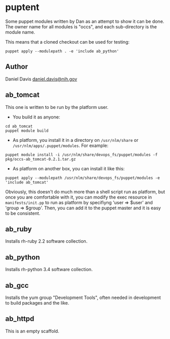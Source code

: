 # puptent

Some puppet modules written by Dan as an attempt to show it can be done.
The owner name for all modules is "occs", and each sub-directory is the module name.

This means that a cloned checkout can be used for testing:

```
puppet apply --modulepath . -e 'include ab_python'
```

## Author

Daniel Davis <daniel.davis@nih.gov>

## ab_tomcat

This one is written to be run by the platform user.  

* You build it as anyone:


```
cd ab_tomcat
puppet module build
```

* As platform, you install it in a directory on `/usr/nlm/share` or `/usr/nlm/apps/.puppet/modules`.  For example:

```
puppet module install -i /usr/nlm/share/devops_fs/puppet/modules -f pkg/occs-ab_tomcat-0.2.1.tar.gz
```

* As platform on another box, you can install it like this:


```
puppet apply --modulepath /usr/nlm/share/devops_fs/puppet/modules -e 'include ab_tomcat'
```

Obviously, this doesn't do much more than a shell script run as platform, but
once you are comfortable with it, you can modify the exec resource in
`manifests/init.pp` to run as platform by specifiyng 'user => $user' and 'group
=> $group'.   Then, you can add it to the puppet master and it is easy to be
consistent.


## ab_ruby

Installs rh-ruby 2.2 software collection.

## ab_python

Installs rh-python 3.4 software collection.


## ab_gcc

Installs the yum group "Development Tools", often needed in development to build packages and the like.

## ab_httpd

This is an empty scaffold.

